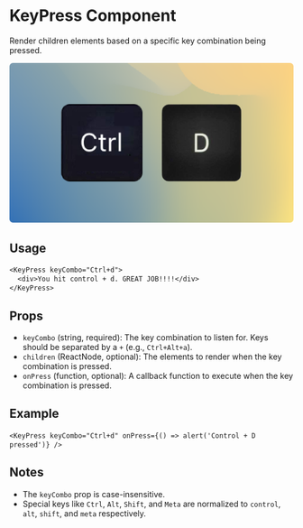 # KeyPress Component

Render children elements based on a specific key combination being pressed.

<img alt="Show elements based on key combination pressed" src="key-press.png" width="800" />

## Usage

```mdx
<KeyPress keyCombo="Ctrl+d">
  <div>You hit control + d. GREAT JOB!!!!</div>
</KeyPress>
```

## Props

- `keyCombo` (string, required): The key combination to listen for. Keys should be separated by a `+` (e.g., `Ctrl+Alt+a`).
- `children` (ReactNode, optional): The elements to render when the key combination is pressed.
- `onPress` (function, optional): A callback function to execute when the key combination is pressed.

## Example

```mdx
<KeyPress keyCombo="Ctrl+d" onPress={() => alert('Control + D pressed')} />
```

## Notes

- The `keyCombo` prop is case-insensitive.
- Special keys like `Ctrl`, `Alt`, `Shift`, and `Meta` are normalized to `control`, `alt`, `shift`, and `meta` respectively.
